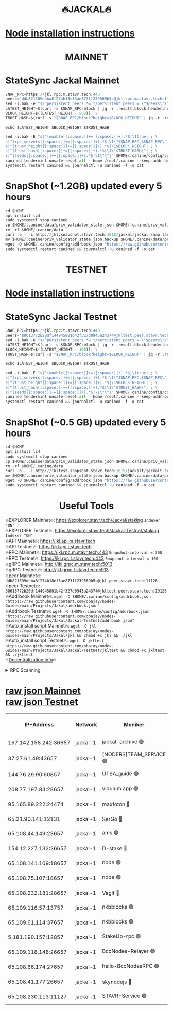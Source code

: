 <h1 align="center"> 🔥JACKAL🔥</h1>

[Node installation instructions](https://github.com/obajay/nodes-Guides/tree/main/Projects/Jakal)
=

<h1 align="center"> MAINNET</h1>

# StateSync Jackal Mainnet
```python
SNAP_RPC=https://jkl.rpc.m.stavr.tech:443
peers="ddb821309deba8f274b18ef3ae8731f239569b5c@jkl.rpc.m.stavr.tech:11126"
sed -i.bak -e "s/^persistent_peers *=.*/persistent_peers = \"$peers\"/" $HOME/.canine/config/config.toml
LATEST_HEIGHT=$(curl -s $SNAP_RPC/block | jq -r .result.block.header.height); \
BLOCK_HEIGHT=$((LATEST_HEIGHT - 500)); \
TRUST_HASH=$(curl -s "$SNAP_RPC/block?height=$BLOCK_HEIGHT" | jq -r .result.block_id.hash)

echo $LATEST_HEIGHT $BLOCK_HEIGHT $TRUST_HASH

sed -i.bak -E "s|^(enable[[:space:]]+=[[:space:]]+).*$|\1true| ; \
s|^(rpc_servers[[:space:]]+=[[:space:]]+).*$|\1\"$SNAP_RPC,$SNAP_RPC\"| ; \
s|^(trust_height[[:space:]]+=[[:space:]]+).*$|\1$BLOCK_HEIGHT| ; \
s|^(trust_hash[[:space:]]+=[[:space:]]+).*$|\1\"$TRUST_HASH\"| ; \
s|^(seeds[[:space:]]+=[[:space:]]+).*$|\1\"\"|" $HOME/.canine/config/config.toml
canined tendermint unsafe-reset-all --home /root/.canine --keep-addr-book
systemctl restart canined && journalctl -u canined -f -o cat
```
# SnapShot (~1.2GB) updated every 5 hours
```python
cd $HOME
apt install lz4
sudo systemctl stop canined
cp $HOME/.canine/data/priv_validator_state.json $HOME/.canine/priv_validator_state.json.backup
rm -rf $HOME/.canine/data
curl -o - -L http://jkl.snapshot.stavr.tech:1018/jackal/jackal-snap.tar.lz4 | lz4 -c -d - | tar -x -C $HOME/.canine --strip-components 2
mv $HOME/.canine/priv_validator_state.json.backup $HOME/.canine/data/priv_validator_state.json
wget -O $HOME/.canine/config/addrbook.json "https://raw.githubusercontent.com/obajay/nodes-Guides/main/Projects/Jakal/addrbook.json"
sudo systemctl restart canined && journalctl -u canined -f -o cat
```

<h1 align="center"> TESTNET</h1>

[Node installation instructions](https://github.com/obajay/nodes-Guides/tree/main/Projects/Jakal/Jackal-Testnet)
=

# StateSync Jackal Testnet
```python
SNAP_RPC=https://jkl.rpc.t.stavr.tech:443
peers="80613772b20df144945801b42f327d0945a24374@jkltest.peer.stavr.tech:19126"
sed -i.bak -e "s/^persistent_peers *=.*/persistent_peers = \"$peers\"/" $HOME/.canine/config/config.toml
LATEST_HEIGHT=$(curl -s $SNAP_RPC/block | jq -r .result.block.header.height); \
BLOCK_HEIGHT=$((LATEST_HEIGHT - 100)); \
TRUST_HASH=$(curl -s "$SNAP_RPC/block?height=$BLOCK_HEIGHT" | jq -r .result.block_id.hash)

echo $LATEST_HEIGHT $BLOCK_HEIGHT $TRUST_HASH

sed -i.bak -E "s|^(enable[[:space:]]+=[[:space:]]+).*$|\1true| ; \
s|^(rpc_servers[[:space:]]+=[[:space:]]+).*$|\1\"$SNAP_RPC,$SNAP_RPC\"| ; \
s|^(trust_height[[:space:]]+=[[:space:]]+).*$|\1$BLOCK_HEIGHT| ; \
s|^(trust_hash[[:space:]]+=[[:space:]]+).*$|\1\"$TRUST_HASH\"| ; \
s|^(seeds[[:space:]]+=[[:space:]]+).*$|\1\"\"|" $HOME/.canine/config/config.toml
canined tendermint unsafe-reset-all --home /root/.canine --keep-addr-book
systemctl restart canined && journalctl -u canined -f -o cat
```
# SnapShot (~0.5 GB) updated every 5 hours
```python
cd $HOME
apt install lz4
sudo systemctl stop canined
cp $HOME/.canine/data/priv_validator_state.json $HOME/.canine/priv_validator_state.json.backup
rm -rf $HOME/.canine/data
curl -o - -L http://jkltest.snapshot.stavr.tech:1015/jackalt/jackalt-snap.tar.lz4 | lz4 -c -d - | tar -x -C $HOME/.canine --strip-components 2
mv $HOME/.canine/priv_validator_state.json.backup $HOME/.canine/data/priv_validator_state.json
wget -O $HOME/.canine/config/addrbook.json "https://raw.githubusercontent.com/obajay/nodes-Guides/main/Projects/Jakal/Jackal-Testnet/addrbook.json"
sudo systemctl restart canined && journalctl -u canined -f -o cat
```

 <h1 align="center"> Useful Tools</h1>

🔥EXPLORER Mainnet🔥:      https://explorer.stavr.tech/Jackal/staking		        `Indexer "ON"` \
🔥EXPLORER Testnet🔥:      https://explorer.stavr.tech/Jackal-Testnet/staking     `Indexer "ON"` \
🔥API Mainnet🔥: 			 		 https://jkl.api.m.stavr.tech \
🔥API Testnet🔥: 			 		 https://jkl.api.t.stavr.tech \
🔥RPC Mainnet🔥:           https://jkl.rpc.m.stavr.tech:443              `Snapshot-interval = 300` \
🔥RPC Testnet🔥:           https://jkl.rpc.t.stavr.tech:443              `Snapshot-interval = 100` \
🔥gRPC Mainnet🔥:          http://jkl.grpc.m.stavr.tech:5013 \
🔥gRPC Testnet🔥:          http://jkl.grpc.t.stavr.tech:5913 \
🔥peer Mainnet🔥:					 `ddb821309deba8f274b18ef3ae8731f239569b5c@jkl.peer.stavr.tech:11126` \
🔥peer Testnet🔥:					 `80613772b20df144945801b42f327d0945a24374@jkltest.peer.stavr.tech:19126` \
🔥Addrbook Mainnet🔥:    ```wget -O $HOME/.canine/config/addrbook.json "https://raw.githubusercontent.com/obajay/nodes-Guides/main/Projects/Jakal/addrbook.json"``` \
🔥Addrbook Testnet🔥:    ```wget -O $HOME/.canine/config/addrbook.json "https://raw.githubusercontent.com/obajay/nodes-Guides/main/Projects/Jakal/Jackal-Testnet/addrbook.json"``` \
🔥Auto_install script Mainnet🔥: ```wget -O jkl https://raw.githubusercontent.com/obajay/nodes-Guides/main/Projects/Jakal/jkl && chmod +x jkl && ./jkl``` \
🔥Auto_install script Testnet🔥: ```wget -O jkltest https://raw.githubusercontent.com/obajay/nodes-Guides/main/Projects/Jakal/Jackal-Testnet/jkltest && chmod +x jkltest && ./jkltest``` \
🔥[Decentralization Info](https://github.com/obajay/StateSync-snapshots/tree/main/Projects/Jackal/Decentralization)🔥


<details>
<summary>RPC Scanning</summary>

<h2 align="center"> We scan nodes in real time every 4 hours. And we provide the final result of RPC endpoints.
We cannot influence the operation of these nodes in any way. </h2>


```python
If Voting Power is higher than 0 --> then the Node is a validator of the network and may be subject to attack and be a potential threat to the chain.
```
```python
We marked such validators with a red symbol
```

</details>

[raw json Mainnet](https://rpc-check.jaclalm.stavr.tech/jaclalm/rpc-jaclalm-result.json) \
[raw json Testnet](https://github.com/obajay/StateSync-snapshots/tree/main/Projects/Jackal/Rpc-Check-Testnet)
=

<table><tr><th>IP-Address</th><th>Network</th><th>Moniker</th><th>Latest Block Height</th><th>Earliest Block Height</th><th>Catching Up</th><th>Tx Index</th><th>Voting Power</th><th>Scan Time</th></tr><tr><td>167.142.158.242:36657</td><td>jackal-1</td><td>jackal-archive 🟢</td><td>6512725</td><td>2770293</td><td>False</td><td>on</td><td>0</td><td>2024-02-16T14:49:16.040377818UTC</td></tr><tr><td>37.27.61.49:43657</td><td>jackal-1</td><td>[NODERS]TEAM_SERVICE 🟢</td><td>6512698</td><td>6142001</td><td>False</td><td>on</td><td>0</td><td>2024-02-16T14:45:57.558162786UTC</td></tr><tr><td>144.76.29.90:60857</td><td>jackal-1</td><td>UTSA_guide 🟢</td><td>6512716</td><td>6280001</td><td>False</td><td>on</td><td>0</td><td>2024-02-16T14:48:10.421069603UTC</td></tr><tr><td>208.77.197.83:28657</td><td>jackal-1</td><td>vidulum.app 🟢</td><td>6512724</td><td>6296001</td><td>False</td><td>on</td><td>0</td><td>2024-02-16T14:49:13.131131874UTC</td></tr><tr><td>95.165.89.222:24474</td><td>jackal-1</td><td>maxfoton 🔴</td><td>6512718</td><td>6430001</td><td>False</td><td>off</td><td>117661</td><td>2024-02-16T14:48:22.077520896UTC</td></tr><tr><td>65.21.90.141:12131</td><td>jackal-1</td><td>SerGo 🔴</td><td>6512703</td><td>6431811</td><td>False</td><td>off</td><td>51100</td><td>2024-02-16T14:46:30.323070645UTC</td></tr><tr><td>65.108.44.149:23657</td><td>jackal-1</td><td>ams 🟢</td><td>6512719</td><td>6431811</td><td>False</td><td>on</td><td>0</td><td>2024-02-16T14:48:36.905489221UTC</td></tr><tr><td>154.12.227.132:26657</td><td>jackal-1</td><td>D-stake 🔴</td><td>6512700</td><td>6434501</td><td>False</td><td>off</td><td>130243</td><td>2024-02-16T14:46:13.093707851UTC</td></tr><tr><td>65.108.141.109:18657</td><td>jackal-1</td><td>node 🟢</td><td>6512701</td><td>6444728</td><td>False</td><td>on</td><td>0</td><td>2024-02-16T14:46:17.665677164UTC</td></tr><tr><td>65.108.75.107:18657</td><td>jackal-1</td><td>node 🟢</td><td>6512711</td><td>6458311</td><td>False</td><td>on</td><td>0</td><td>2024-02-16T14:47:28.893486092UTC</td></tr><tr><td>65.108.232.181:28657</td><td>jackal-1</td><td>Vagif 🔴</td><td>6512718</td><td>6462201</td><td>False</td><td>off</td><td>60003</td><td>2024-02-16T14:48:21.531146386UTC</td></tr><tr><td>65.109.116.57:13757</td><td>jackal-1</td><td>nkbblocks 🟢</td><td>6512728</td><td>6468668</td><td>False</td><td>on</td><td>0</td><td>2024-02-16T14:49:41.556348449UTC</td></tr><tr><td>65.109.61.114:37657</td><td>jackal-1</td><td>nkbblocks 🟢</td><td>6512709</td><td>6473101</td><td>False</td><td>on</td><td>0</td><td>2024-02-16T14:47:18.160749703UTC</td></tr><tr><td>5.181.190.157:12857</td><td>jackal-1</td><td>StakeUp-rpc 🟢</td><td>6507995</td><td>6486001</td><td>False</td><td>on</td><td>0</td><td>2024-02-16T14:46:10.361474503UTC</td></tr><tr><td>65.109.118.148:26657</td><td>jackal-1</td><td>BccNodes-Relayer 🟢</td><td>6512715</td><td>6489001</td><td>False</td><td>on</td><td>0</td><td>2024-02-16T14:47:59.912504223UTC</td></tr><tr><td>65.108.66.174:27657</td><td>jackal-1</td><td>hello-BccNodesRPC 🟢</td><td>6512716</td><td>6489001</td><td>False</td><td>on</td><td>0</td><td>2024-02-16T14:48:10.767021836UTC</td></tr><tr><td>65.108.41.177:26657</td><td>jackal-1</td><td>skynodejs 🔴</td><td>6512725</td><td>6509001</td><td>False</td><td>on</td><td>83702</td><td>2024-02-16T14:49:16.373701456UTC</td></tr><tr><td>65.108.230.113:11127</td><td>jackal-1</td><td>STAVR-Service 🟢</td><td>6512720</td><td>6510401</td><td>False</td><td>on</td><td>0</td><td>2024-02-16T14:48:43.453596728UTC</td></tr></table>
